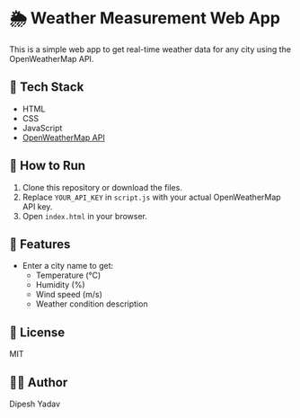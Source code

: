 # 🌦️ Weather Measurement Web App

This is a simple web app to get real-time weather data for any city using the OpenWeatherMap API.

## 🔧 Tech Stack
- HTML
- CSS
- JavaScript
- [OpenWeatherMap API](https://openweathermap.org/api)

## 🚀 How to Run

1. Clone this repository or download the files.
2. Replace `YOUR_API_KEY` in `script.js` with your actual OpenWeatherMap API key.
3. Open `index.html` in your browser.

## 📸 Features
- Enter a city name to get:
  - Temperature (°C)
  - Humidity (%)
  - Wind speed (m/s)
  - Weather condition description

## 📝 License
MIT

## 🙋‍♂️ Author
Dipesh Yadav
